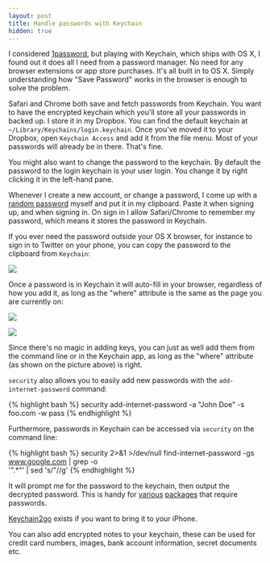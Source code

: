 ```yaml
---
layout: post
title: Handle passwords with Keychain
hidden: true
---
```


I considered [1password][1password], but playing with
Keychain, which ships with OS X, I found out it does all I need from a password manager. 
No need for any browser extensions or app store purchases. It's all built in to OS X. 
Simply understanding how "Save Password" works in the browser is enough to solve
the problem.

Safari and Chrome both save and fetch passwords from Keychain. You want to have
the encrypted keychain which you'll store all your passwords in backed up. I store it
in my Dropbox. You can find the default keychain at
`~/Library/Keychains/login.keychain`. Once you've moved it to your Dropbox, open
`Keychain Access` and add it from the file menu. Most of your passwords will 
already be in there. That's fine.

You might also want to change the password to the keychain. By default the
password to the login keychain is your user login. You change it by right
clicking it in the left-hand pane.

Whenever I create a new account, or change a password, I come up with a 
[random password](http://xkcd.com/936/) myself and put it in my clipboard. Paste
it when signing up, and when signing in. On sign in I allow Safari/Chrome to remember my password, which means 
it stores the password in Keychain. 

If you ever need the password outside your OS X browser, for instance to sign in to
Twitter on your phone, you can copy the password to the clipboard from `Keychain`:

![](/static/images/passwords/copy-to-clipboard.png)

Once a password is in Keychain it will auto-fill in your browser, regardless of
how you add it, as long as the "where" attribute is the same as the page you are
currently on:

![](/static/images/passwords/keychain-facebook-details.png)

![](/static/images/passwords/facebook-autocomplete.png)

Since there's no magic in adding keys, you can just as well add them from the
command line or in the Keychain app, as long as the "where" attribute (as shown on the
picture above) is right.

`security` also allows you to easily add new passwords with the
`add-internet-password` command:

{% highlight bash %}
    security add-internet-password -a "John Doe" -s foo.com -w pass 
{% endhighlight %}

Furthermore, passwords in Keychain can be accessed via `security` on the command line:

{% highlight bash %}
    security 2>&1 >/dev/null find-internet-password -gs www.google.com | grep -o \
      '".*"' | sed 's/"//g'
{% endhighlight %}

It will prompt me for the password to the keychain, then output the decrypted
password. This is handy for [various][mutt] [packages][gist] that require passwords.

[Keychain2go][keychain2go] exists if you want to bring it to your iPhone.

You can also add encrypted notes to your keychain, these can be used for credit card
numbers, images, bank account information, secret documents etc.

[gist]: https://github.com/defunkt/gist/#authentication
[mutt]: http://www.mutt.org/
[1password]: https://agilebits.com/onepassword
[keychain2go]: http://www.jinx.de/Keychain2Go.html
